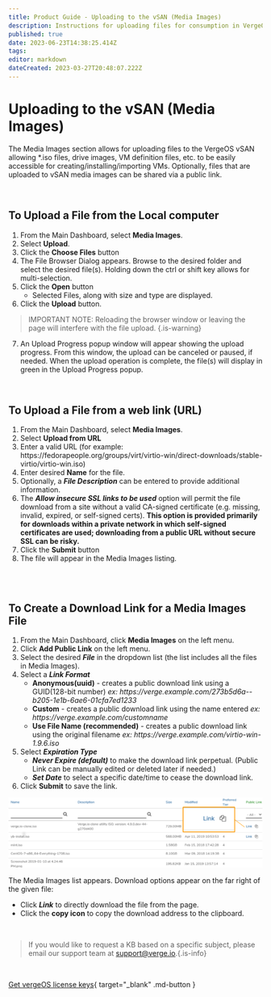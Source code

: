 ```yaml
---
title: Product Guide - Uploading to the vSAN (Media Images)
description: Instructions for uploading files for consumption in VergeOS
published: true
date: 2023-06-23T14:38:25.414Z
tags: 
editor: markdown
dateCreated: 2023-03-27T20:48:07.222Z
---
```


# Uploading to the vSAN (Media Images)

The Media Images section allows for uploading files to the VergeOS vSAN allowing \*.iso files, drive images, VM definition files, etc. to be easily accessible for creating/installing/importing VMs. Optionally, files that are uploaded to vSAN media images can be shared via a public link.

<br>

## To Upload a File from the Local computer

1.  From the Main Dashboard, select **Media Images**.
2.  Select **Upload**.
3.  Click the **Choose Files** button
4.  The File Browser Dialog appears. Browse to the desired folder and select the desired file(s). Holding down the ctrl or shift key allows for multi-selection.
5.  Click the **Open** button
    -   Selected Files, along with size and type are displayed.
6.  Click the **Upload** button.

> IMPORTANT NOTE: Reloading the browser window or leaving the page will interfere with the file upload. {.is-warning}

7.  An Upload Progress popup window will appear showing the upload progress. From this window, the upload can be canceled or paused, if needed. When the upload operation is complete, the file(s) will display in green in the Upload Progress popup.

<br>

## To Upload a File from a web link (URL)

1.  From the Main Dashboard, select **Media Images**.
2.  Select **Upload from URL**
3.  Enter a valid URL (for example: https:/[]()/fedorapeople.org/groups/virt/virtio-win/direct-downloads/stable-virtio/virtio-win.iso)
4.  Enter desired **Name** for the file.
5.  Optionally, a ***File Description*** can be entered to provide additional information.
6.  The ***Allow insecure SSL links to be used*** option will permit the file download from a site without a valid CA-signed certificate (e.g. missing, invalid, expired, or self-signed certs). **This option is provided primarily for downloads within a private network in which self-signed certificates are used; downloading from a public URL without secure SSL can be risky.**
7.  Click the **Submit** button
8.  The file will appear in the Media Images listing.

<br>
<br>


## To Create a Download Link for a Media Images File

1.  From the Main Dashboard, click **Media Images** on the left menu.
2.  Click **Add Public Link** on the left menu.
3.  Select the desired ***File*** in the dropdown list (the list includes all the files in Media Images).
4.  Select a ***Link Format***
    -   **Anonymous(uuid)** - creates a public download link using a GUID(128-bit number) *ex: https:/[]()/verge.example.com/273b5d6a--b205-1e1b-6ae6-01cfa7ed1233*
    -   **Custom** - creates a public download link using the name entered *ex: https:/[]()/verge.example.com/customname*
    -   **Use File Name (recommended)** - creates a public download link using the original filename *ex: https:/[]()/verge.example.com/virtio-win-1.9.6.iso*
5.  Select ***Expiration Type***
    -   ***Never Expire (default)*** to make the download link perpetual. (Public Link can be manually edited or deleted later if needed.)
    -   ***Set Date*** to select a specific date/time to cease the download link.
6.  Click **Submit** to save the link.



![](/docs/public/userguide-sshots/mediaimages-link-copy.png)

The Media Images list appears. Download options appear on the far right of the given file:
   -   Click ***Link*** to directly download the file from the page.
   -   Click the **copy icon** to copy the download address to the clipboard.

<br>   

   > If you would like to request a KB based on a specific subject, please email our support team at <a href="mailto:support@verge.io?subject=KB Request" target="_blank" rel="noopener noreferrer">support@verge.io.</a>{.is-info}



<br>

[Get vergeOS license keys](https://www.verge.io/test-drive){ target="_blank" .md-button }